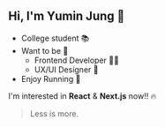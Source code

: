 ## Hi, I'm Yumin Jung 🙂

- College student 📚
- Want to be 🚀
  - Frontend Developer 🧑‍💻
  - UX/UI Designer 🎨
- Enjoy Running 👟

I'm interested in **React** & **Next.js** now!! 🔥

> Less is more.
